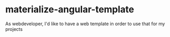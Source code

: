 # materialize-angular-template
As webdeveloper, I'd like to have a web template in order to use that for my projects
